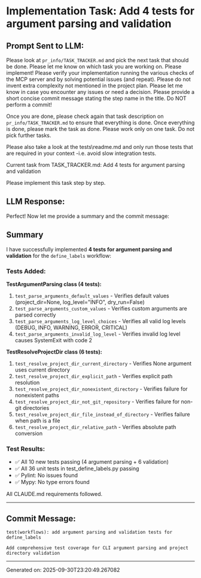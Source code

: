 # Implementation Task: Add 4 tests for argument parsing and validation

## Prompt Sent to LLM:
Please look at `pr_info/TASK_TRACKER.md` and pick the next task that should be done.
Please let me know on which task you are working on.
Please implement!
Please verify your implementation running the various checks of the MCP server and by solving potential issues (and repeat).
Please do not invent extra complexity not mentioned in the project plan.
Please let me know in case you encounter any issues or need a decision.
Please provide a short concise commit message stating the step name in the title. Do NOT perform a commit!

Once you are done, please check again that task description on `pr_info/TASK_TRACKER.md` to ensure that everything is done.
Once everything is done, please mark the task as done.
Please work only on one task. Do not pick further tasks.

Please also take a look at the tests\readme.md and only run those tests that are required in your context -i.e. avoid slow integration tests.

Current task from TASK_TRACKER.md: Add 4 tests for argument parsing and validation

Please implement this task step by step.

## LLM Response:
Perfect! Now let me provide a summary and the commit message:

## Summary

I have successfully implemented **4 tests for argument parsing and validation** for the `define_labels` workflow:

### Tests Added:

**TestArgumentParsing class (4 tests):**
1. `test_parse_arguments_default_values` - Verifies default values (project_dir=None, log_level="INFO", dry_run=False)
2. `test_parse_arguments_custom_values` - Verifies custom arguments are parsed correctly
3. `test_parse_arguments_log_level_choices` - Verifies all valid log levels (DEBUG, INFO, WARNING, ERROR, CRITICAL)
4. `test_parse_arguments_invalid_log_level` - Verifies invalid log level causes SystemExit with code 2

**TestResolveProjectDir class (6 tests):**
1. `test_resolve_project_dir_current_directory` - Verifies None argument uses current directory
2. `test_resolve_project_dir_explicit_path` - Verifies explicit path resolution
3. `test_resolve_project_dir_nonexistent_directory` - Verifies failure for nonexistent paths
4. `test_resolve_project_dir_not_git_repository` - Verifies failure for non-git directories
5. `test_resolve_project_dir_file_instead_of_directory` - Verifies failure when path is a file
6. `test_resolve_project_dir_relative_path` - Verifies absolute path conversion

### Test Results:
- ✅ All 10 new tests passing (4 argument parsing + 6 validation)
- ✅ All 36 unit tests in test_define_labels.py passing
- ✅ Pylint: No issues found
- ✅ Mypy: No type errors found

All CLAUDE.md requirements followed.

---

## Commit Message:

```
test(workflows): add argument parsing and validation tests for define_labels

Add comprehensive test coverage for CLI argument parsing and project directory validation
```

---
Generated on: 2025-09-30T23:20:49.267082